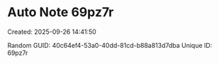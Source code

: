 ﻿# Auto Note 69pz7r
Created: 2025-09-26 14:41:50

Random GUID: 40c64ef4-53a0-40dd-81cd-b88a813d7dba
Unique ID: 69pz7r
